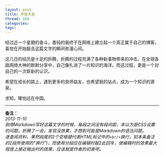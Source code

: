 ```yaml
---
layout: post
title: 开张大吉
thread: 164
categories: 
tags:
---
```


经过近一个星期的奋斗，愚钝的我终于在网络上建立起一个真正属于自己的博客。喜悦在开始敲击这篇文字的瞬间弥漫心间。

这几日的经历是十足的折腾，折腾的过程充满了各种新事物带来的冲击，在全球各路网络大神的默默分享中，自己像扎进了一片知识的海洋。而这过程，更是一个对自己的一次崭新的认识。

希望在成长的路上，遇到更多的良师益友，也希望我的站点，成为一个知识的源泉。

求知，哪怕远在中国。

***
**备注：**  
*2013-11-10*  
*刚用Markdown写好这篇文字的时候，每段之间没有段间距，本以为是CSS设置的问题，折腾了一会，发现没效果，才想到可能是Markdown的语法问题。*  
*遂查阅资料，果然段尾的2个空格键代表HTML标记中的`<br/>`换行，如本条备注的2段所使用的“换行”)，而使用分段应在编辑时敲2此回车，使编辑时的效果最大程度上接近输出时的效果，应该就是作者的初衷吧。*
